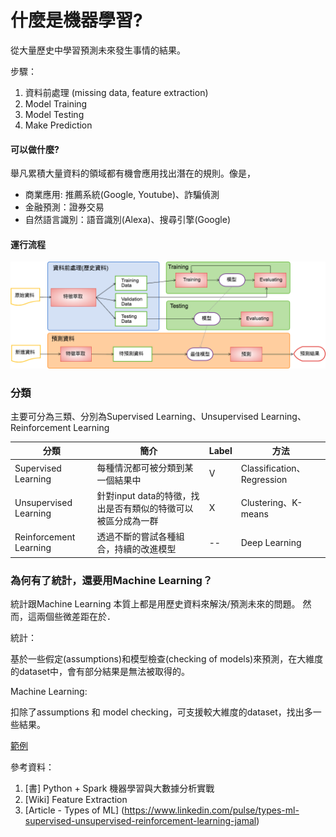 # 什麼是機器學習?

[//]:中文
[//]: [English](../machineLearngng_en.md)

從大量歷史中學習預測未來發生事情的結果。

步驟：

1. 資料前處理 (missing data, feature extraction)
2. Model Training 
3. Model Testing 
4. Make Prediction

#### 可以做什麼?
舉凡累積大量資料的領域都有機會應用找出潛在的規則。像是，

- 商業應用: 推薦系統(Google, Youtube)、詐騙偵測
- 金融預測：證券交易
- 自然語言識別：語音識別(Alexa)、搜尋引擎(Google)

#### 運行流程

![Flow of Machine Learning](../img/flow_of_ML.png)

### 分類
主要可分為三類、分別為Supervised Learning、Unsupervised Learning、Reinforcement Learning 

| 分類 | 簡介 | Label | 方法 |
| --- | ---  | --- | --- |
| Supervised Learning | 每種情況都可被分類到某一個結果中 |  V |Classification、Regression |
| Unsupervised Learning | 針對input data的特徵，找出是否有類似的特徵可以被區分成為一群 |  X | Clustering、K-means |
| Reinforcement Learning | 透過不斷的嘗試各種組合，持續的改進模型| -- | Deep Learning |


### 為何有了統計，還要用Machine Learning？
統計跟Machine Learning 本質上都是用歷史資料來解決/預測未來的問題。
然而，這兩個些微差距在於．

統計：

基於一些假定(assumptions)和模型檢查(checking of models)來預測，在大維度的dataset中，會有部分結果是無法被取得的。

Machine Learning: 

扣除了assumptions 和 model checking，可支援較大維度的dataset，找出多一些結果。

[範例](https://www.analyticsvidhya.com/blog/2015/07/difference-machine-learning-statistical-modeling/)


參考資料：

1. [書] Python + Spark 機器學習與大數據分析實戰
2. [Wiki] Feature Extraction
3. [Article - Types of ML] (https://www.linkedin.com/pulse/types-ml-supervised-unsupervised-reinforcement-learning-jamal)
